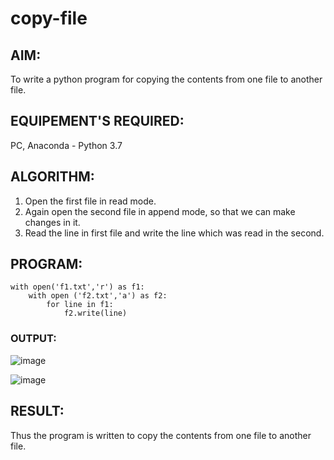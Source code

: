 # copy-file
## AIM:
To write a python program for copying the contents from one file to another file.
## EQUIPEMENT'S REQUIRED: 
PC, Anaconda - Python 3.7
## ALGORITHM: 
1. Open the first file in read mode.
2. Again open the second file in append mode, so that we can make changes in it.
3. Read the line in first file and write the line which was read in the second.
## PROGRAM:
```
with open('f1.txt','r') as f1:
    with open ('f2.txt','a') as f2:
        for line in f1:
            f2.write(line)
```
### OUTPUT:
![image](https://github.com/Meetha22003992/copy-file/assets/119401038/313c8c15-f7b9-4686-a395-4e906f066aad)

![image](https://github.com/Meetha22003992/copy-file/assets/119401038/8bd52028-9f78-4818-aea3-7bce1660245c)

## RESULT:
Thus the program is written to copy the contents from one file to another file.

